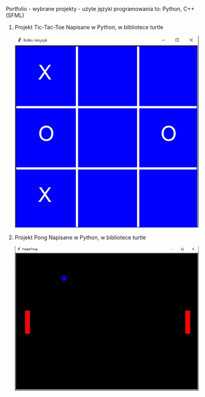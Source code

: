 Portfolio - wybrane projekty - użyte języki programowania to: Python, C++ (SFML)

1.  Projekt Tic-Tac-Toe 
     Napisane w Python, w bibliotece turtle

     ![TicTacToe](https://github.com/Dadoheh/portfolio/blob/main/pics/kolko%20i%20krzyzyk.jpg)
     
 2. Projekt Pong 
     Napisane w Python, w bibliotece turtle
     
     ![TicTacToe](https://github.com/Dadoheh/portfolio/blob/main/pics/pong.jpg)
     






